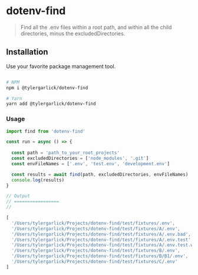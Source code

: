 # dotenv-find

> Find all the .env files within a root path, and within all  the child directories, minus the excludedDirectories.

## Installation

Use your favorite package management tool.

```bash

# NPM
npm i @tylergarlick/dotenv-find

# Yarn
yarn add @tylergarlick/dotenv-find

```

### Usage

```ts
import find from 'dotenv-find'

const run = async () => {
  
  const path = 'path_to_your_root_projects'
  const excludedDirectories = ['node_modules', '.git']
  const envFileNames = ['.env', 'test.env', 'development.env']

  const results = await find(path, excludedDirectories, envFileNames)
  console.log(results)
}

// Output
// =================
//

[ 
  '/Users/tylergarlick/Projects/dotenv-find/test/fixtures/.env',
  '/Users/tylergarlick/Projects/dotenv-find/test/fixtures/A/.env',
  '/Users/tylergarlick/Projects/dotenv-find/test/fixtures/A/.env.bad',
  '/Users/tylergarlick/Projects/dotenv-find/test/fixtures/A/.env.test',
  '/Users/tylergarlick/Projects/dotenv-find/test/fixtures/A/.env.test.with.a.lot.of.extensions.env',
  '/Users/tylergarlick/Projects/dotenv-find/test/fixtures/B/.env',
  '/Users/tylergarlick/Projects/dotenv-find/test/fixtures/B/B1/.env',
  '/Users/tylergarlick/Projects/dotenv-find/test/fixtures/C/.env' 
] 

```
